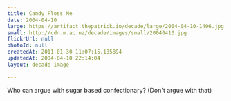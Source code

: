 ```yaml
---
title: Candy Floss Me
date: 2004-04-10
large: https://artifact.thepatrick.io/decade/large/2004-04-10-1496.jpg
small: http://cdn.m.ac.nz/decade/images/small/20040410.jpg
flickrUrl: null
photoId: null
createdAt: 2011-01-30 11:07:15.185894
updatedAt: 2004-04-10 22:14:04
layout: decade-image

---
```

Who can argue with sugar based confectionary? (Don't argue with that)
